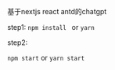 基于nextjs react antd的chatgpt

step1:
`
npm install 
`
or
`
yarn
`

step2:

`
npm start
`
or
`
yarn start
`